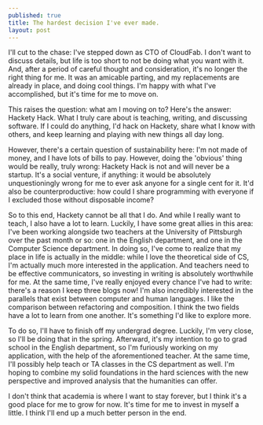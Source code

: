 ```yaml
---
published: true
title: The hardest decision I've ever made.
layout: post
---
```


I'll cut to the chase: I've stepped down as CTO of CloudFab. I don't
want to discuss details, but life is too short to not be doing what
you want with it. And, after a period of careful thought and
consideration, it's no longer the right thing for me. It was an
amicable parting, and my replacements are already in place, and doing
cool things. I'm happy with what I've accomplished, but it's time  for me to
move on.

This raises the question: what am I moving on to? Here's the answer:
Hackety Hack. What I truly care about is teaching, writing, and
discussing software. If I could do anything, I'd hack on Hackety,
share what I know with others, and keep learning and playing with new
things all day long.

However, there's a certain question of sustainability here: I'm not
made of money, and I have lots of bills to pay. However, doing the
'obvious' thing would be really, truly wrong: Hackety Hack is not and
will never be a startup. It's a social venture, if anything: it would
be absolutely unquestioningly wrong for me to ever ask anyone for a
single cent for it. It'd also be counterproductive: how could I share
programming with everyone if I excluded those without disposable
income?

So to this end, Hackety cannot be all that I do. And while I really
want to teach, I also have a lot to learn. Luckily, I have some great
allies in this area: I've been working alongside two teachers at the
University of Pittsburgh over the past month or so: one in the English
department, and one in the Computer Science department. In doing so,
I've come to realize that my place in life is actually in the middle:
while I love the theoretical side of CS, I'm actually much more
interested in the application. And teachers need to be effective
communicators, so investing in writing is absolutely worthwhile for
me. At the same time, I've really enjoyed every chance I've had to
write: there's a reason I keep three blogs now! I'm also incredibly
interested in the parallels that exist between computer and human
languages. I like the comparison between refactoring and composition.
I think the two fields have a lot to learn from one another. It's
something I'd like to explore more.

To do so, I'll have to finish off my undergrad degree. Luckily, I'm
very close, so I'll be doing that in the spring. Afterward, it's my
intention to go to grad school in the English department, so I'm
furiously working on my application, with the help of the
aforementioned teacher. At the same time, I'll possibly help teach or
TA classes in the CS department as well. I'm hoping to combine my
solid foundations in the hard sciences with the new perspective and
improved analysis that the humanities can offer.

I don't think that academia is where I want to stay forever, but I
think it's a good place for me to grow for now. It's time for me to
invest in myself a little. I think I'll end up a much better person in
the end.

